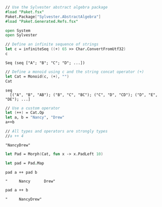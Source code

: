 ```fsharp
// Use the Sylvester abstract algebra package
#load "Paket.fsx"
Paket.Package["Sylvester.AbstractAlgebra"] 
#load "Paket.Generated.Refs.fsx"

open System 
open Sylvester
```


```fsharp
// Define an infinite sequence of strings
let c = infiniteSeq ((+) 65 >> Char.ConvertFromUtf32)
c
```




    Seq (seq ["A"; "B"; "C"; "D"; ...])




```fsharp
// Define a monoid using c and the string concat operator (+)
let Cat = Monoid(c, (+), "")
Cat
```




    seq
      [("A", "B", "AB"); ("B", "C", "BC"); ("C", "D", "CD"); ("D", "E", "DE"); ...]




```fsharp
// Use a custom operator
let (++) = Cat.Op
let a, b = "Nancy", "Drew"
a++b

// All types and operators are strongly types
//a ++ 4
```




    "NancyDrew"




```fsharp
let Pad = Morph(Cat, fun x -> x.PadLeft 10)
```


```fsharp
let pad = Pad.Map
```


```fsharp
pad a ++ pad b
```




    "     Nancy      Drew"




```fsharp
pad a ++ b
```




    "     NancyDrew"




```fsharp

```
